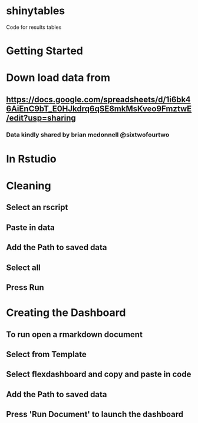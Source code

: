 # shinytables
Code for results tables


# Getting Started #

# Down load data from #

## https://docs.google.com/spreadsheets/d/1i6bk46AiEnC9bT_E0HJkdrq6qSE8mkMsKveo9FmztwE/edit?usp=sharing

### Data kindly shared by brian mcdonnell @sixtwofourtwo ### 


# In Rstudio #

# Cleaning # 

## Select an rscript ## 
## Paste in data ## 
## Add the Path to saved data ## 
## Select all ##
## Press Run ## 

# Creating the Dashboard # 

## To run open a rmarkdown document ##
## Select from Template ##
## Select flexdashboard and copy and paste in code ##
## Add the Path to saved data ## 
## Press 'Run Document' to launch the dashboard ## 


